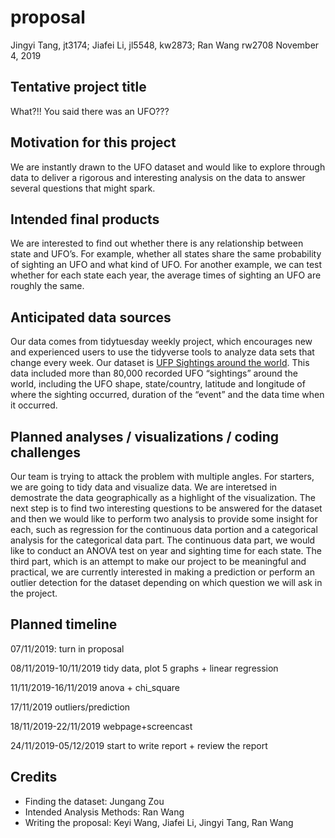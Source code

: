 proposal
================
Jingyi Tang, jt3174; Jiafei Li, jl5548, kw2873; Ran Wang rw2708
November 4, 2019

## Tentative project title

What?\!\! You said there was an UFO???

## Motivation for this project

We are instantly drawn to the UFO dataset and would like to explore
through data to deliver a rigorous and interesting analysis on the data
to answer several questions that might spark.

## Intended final products

We are interested to find out whether there is any relationship between
state and UFO’s. For example, whether all states share the same
probability of sighting an UFO and what kind of UFO. For another
example, we can test whether for each state each year, the average times
of sighting an UFO are roughly the same.

## Anticipated data sources

Our data comes from tidytuesday weekly project, which encourages new and
experienced users to use the tidyverse tools to analyze data sets that
change every week. Our dataset is [UFP Sightings around the
world](https://github.com/rfordatascience/tidytuesday/tree/master/data/2019/2019-06-25).
This data included more than 80,000 recorded UFO “sightings” around the
world, including the UFO shape, state/country, latitude and longitude of
where the sighting occurred, duration of the “event” and the data time
when it occurred.

## Planned analyses / visualizations / coding challenges

Our team is trying to attack the problem with multiple angles. For
starters, we are going to tidy data and visualize data. We are
interetsed in demostrate the data geographically as a highlight of the
visualization. The next step is to find two interesting questions to be
answered for the dataset and then we would like to perform two analysis
to provide some insight for each, such as regression for the continuous
data portion and a categorical analysis for the categorical data part.
The continuous data part, we would like to conduct an ANOVA test on year
and sighting time for each state. The third part, which is an attempt to
make our project to be meaningful and practical, we are currently
interested in making a prediction or perform an outlier detection for
the dataset depending on which question we will ask in the project.

## Planned timeline

07/11/2019: turn in proposal

08/11/2019-10/11/2019 tidy data, plot 5 graphs + linear regression

11/11/2019-16/11/2019 anova + chi\_square

17/11/2019 outliers/prediction

18/11/2019-22/11/2019 webpage+screencast

24/11/2019-05/12/2019 start to write report + review the report

## Credits

  - Finding the dataset: Jungang Zou
  - Intended Analysis Methods: Ran Wang
  - Writing the proposal: Keyi Wang, Jiafei Li, Jingyi Tang, Ran Wang
